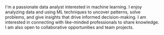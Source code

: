I'm a passionate data analyst interested in machine learning.  I enjoy analyzing data and using ML techniques to uncover patterns, solve problems, and give insights that drive informed decision-making. I am interested in connecting with like-minded professionals to share knowledge. I am also open to collaborative opportunities and team projects.

<!---
dgeorge1010/dgeorge1010 is a ✨ special ✨ repository because its `README.md` (this file) appears on your GitHub profile.
You can click the Preview link to take a look at your changes.
--->
